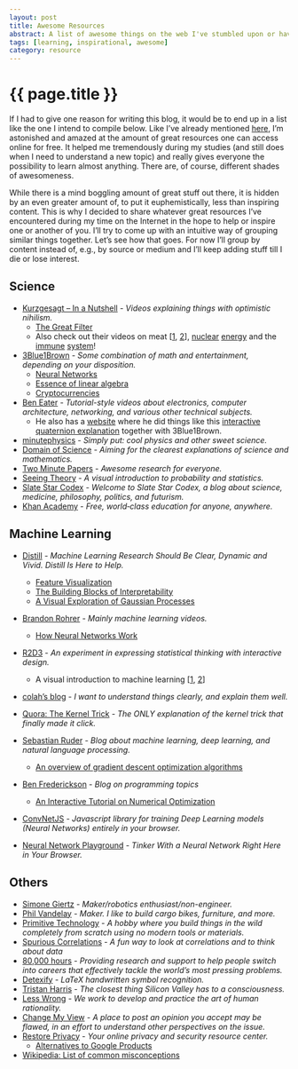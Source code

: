 ```yaml
---
layout: post
title: Awesome Resources
abstract: A list of awesome things on the web I've stumbled upon or have been directed to.
tags: [learning, inspirational, awesome]
category: resource
---
```


# {{ page.title }}

If I had to give one reason for writing this blog, it would be to end up in a list like the one I intend to compile below. Like I’ve already mentioned [here](https://hummat.github.io/thought/2020/05/28/writing-good-articles.html), I’m astonished and amazed at the amount of great resources one can access online for free. It helped me tremendously during my studies (and still does when I need to understand a new topic) and really gives everyone the possibility to learn almost anything. There are, of course, different shades of awesomeness.

While there is a mind boggling amount of great stuff out there, it is hidden by an even greater amount of, to put it euphemistically, less than inspiring content. This is why I decided to share whatever great resources I’ve encountered during my time on the Internet in the hope to help or inspire one or another of you. I’ll try to come up with an intuitive way of grouping similar things together. Let’s see how that goes. For now I’ll group by content instead of, e.g., by source or medium and I’ll keep adding stuff till I die or lose interest.

## Science

* [Kurzgesagt – In a Nutshell](https://www.youtube.com/kurzgesagt) - _Videos explaining things with optimistic nihilism._
  * [The Great Filter](https://www.youtube.com/watch?v=UjtOGPJ0URM)
  * Also check out their videos on meat [[1](https://www.youtube.com/watch?v=NxvQPzrg2Wg), [2](https://www.youtube.com/watch?v=ouAccsTzlGU)], [nuclear](https://www.youtube.com/watch?v=HEYbgyL5n1g) [energy](https://www.youtube.com/watch?v=pVbLlnmxIbY) and the [immune](https://www.youtube.com/watch?v=zQGOcOUBi6s) [system](https://www.youtube.com/watch?v=BSypUV6QUNw)!
* [3Blue1Brown](https://www.youtube.com/3blue1brown) - _Some combination of math and entertainment, depending on your disposition._
  * [Neural Networks](https://www.youtube.com/playlist?list=PLZHQObOWTQDNU6R1_67000Dx_ZCJB-3pi)
  * [Essence of linear algebra](https://www.youtube.com/playlist?list=PLZHQObOWTQDPD3MizzM2xVFitgF8hE_ab)
  * [Cryptocurrencies](https://www.youtube.com/watch?v=bBC-nXj3Ng4&t=64s)
* [Ben Eater](https://www.youtube.com/beneater) - _Tutorial-style videos about electronics, computer architecture, networking, and various other technical subjects._
  * He also has a [website](https://eater.net) where he did things like this [interactive quaternion explanation](https://eater.net/quaternions) together with 3Blue1Brown.
* [minutephysics](https://www.youtube.com/user/minutephysics) - _Simply put: cool physics and other sweet science._
* [Domain of Science](https://www.youtube.com/domainofscience) - _Aiming for the clearest explanations of science and mathematics._
* [Two Minute Papers](https://www.youtube.com/user/keeroyz) - _Awesome research for everyone._
* [Seeing Theory](https://seeing-theory.brown.edu/) - _A visual introduction to probability and statistics._
* [Slate Star Codex](https://slatestarcodex.com/) - _Welcome to Slate Star Codex, a blog about science, medicine, philosophy, politics, and futurism._
* [Khan Academy](https://www.khanacademy.org/) - _Free, world‑class education for anyone, anywhere._

## Machine Learning

* [Distill](https://distill.pub/) - _Machine Learning Research Should Be Clear, Dynamic and Vivid. Distill Is Here to Help._
  * [Feature Visualization](https://distill.pub/2017/feature-visualization/)
  * [The Building Blocks of Interpretability](https://distill.pub/2018/building-blocks/)
  * [A Visual Exploration of Gaussian Processes](https://distill.pub/2019/visual-exploration-gaussian-processes/)
* [Brandon Rohrer](https://www.youtube.com/brandonrohrer) - _Mainly machine learning videos._
  * [How Neural Networks Work](https://www.youtube.com/playlist?list=PLVZqlMpoM6kaJX_2lLKjEhWI0NlqHfqzp)
* [R2D3](http://www.r2d3.us) - _An experiment in expressing statistical thinking with interactive design._
  * A visual introduction to machine learning [[1](http://www.r2d3.us/visual-intro-to-machine-learning-part-1/), [2](http://www.r2d3.us/visual-intro-to-machine-learning-part-2/)]
* [colah’s blog](https://colah.github.io/) - _I want to understand things clearly, and explain them well._
* [Quora: The Kernel Trick](https://www.quora.com/q/rrfsinhyglsnclow/The-Kernel-Trick) - _The ONLY explanation of the kernel trick that finally made it click._
* [Sebastian Ruder](https://ruder.io/) - _Blog about machine learning, deep learning, and natural language processing._
  * [An overview of gradient descent optimization algorithms](https://ruder.io/optimizing-gradient-descent/index.html)

* [Ben Frederickson](https://www.benfrederickson.com/blog/) - _Blog on programming topics_
  * [An Interactive Tutorial on Numerical Optimization](https://www.benfrederickson.com/numerical-optimization/)
* [ConvNetJS](https://cs.stanford.edu/people/karpathy/convnetjs/index.html) - _Javascript library for training Deep Learning models (Neural Networks) entirely in your browser._
* [Neural Network Playground](https://playground.tensorflow.org/) - _Tinker With a Neural Network Right Here in Your Browser._

## Others

* [Simone Giertz](https://www.youtube.com/simonegiertz) - _Maker/robotics enthusiast/non-engineer._
* [Phil Vandelay](https://www.youtube.com/channel/UCchU2gYo5UunA6uh6JVOd9A) - _Maker. I like to build cargo bikes, furniture, and more._
* [Primitive Technology](https://www.youtube.com/channel/UCAL3JXZSzSm8AlZyD3nQdBA) - _A hobby where you build things in the wild completely from scratch using no modern tools or materials._
* [Spurious Correlations](https://www.tylervigen.com/spurious-correlations) - _A fun way to look at correlations and to think about data_
* [80,000 hours](https://80000hours.org/) - _Providing research and support to help people switch into careers that effectively tackle the world’s most pressing problems._
* [Detexify](https://detexify.kirelabs.org/classify.html) - _LaTeX handwritten symbol recognition._
* [Tristan Harris](https://www.tristanharris.com/) - _The closest thing Silicon Valley has to a consciousness._
* [Less Wrong](https://www.lesswrong.com/) - _We work to develop and practice the art of human rationality._
* [Change My View](https://www.reddit.com/r/changemyview/) - _A place to post an opinion you accept may be flawed, in an effort to understand other perspectives on the issue._
* [Restore Privacy](https://restoreprivacy.com/) - _Your online privacy and security resource center._
  * [Alternatives to Google Products](https://restoreprivacy.com/google-alternatives/)
* [Wikipedia: List of common misconceptions](https://en.wikipedia.org/wiki/List_of_common_misconceptions)

